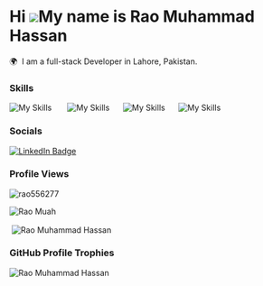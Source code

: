 Hi ![](https://user-images.githubusercontent.com/18350557/176309783-0785949b-9127-417c-8b55-ab5a4333674e.gif)My name is Rao Muhammad Hassan
========================================================================================================================================

🌍  I am a full-stack Developer in Lahore, Pakistan.
<br/>

### Skills
![My Skills](https://skillicons.dev/icons?i=html,css,bootstrap&theme=dark) &nbsp;&nbsp;&nbsp;&nbsp;&nbsp; 
![My Skills](https://skillicons.dev/icons?i=nextjs,js,nodejs,express)&nbsp;&nbsp;&nbsp;&nbsp;&nbsp; 
![My Skills](https://skillicons.dev/icons?i=laravel,codeigniter,php)&nbsp;&nbsp;&nbsp;&nbsp;&nbsp; 
![My Skills](https://skillicons.dev/icons?i=mysql,mongodb)
<br/>

### Socials

<div id="badges">
  <a href="https://www.linkedin.com/in/rao-m-hassan/">
    <img src="https://img.shields.io/badge/LinkedIn-blue?style=for-the-badge&logo=linkedin&logoColor=white" alt="LinkedIn Badge"/>
  </a>
</div>

### Profile Views
<p align="left"> <img src="https://komarev.com/ghpvc/?username=rao556277&label=Profile%20views&color=0e75b6&style=flat" alt="rao556277" /> </p>
<img align="center" src="https://github-readme-stats.vercel.app/api/top-langs?username=rao556277&show_icons=true&locale=en&layout=compact&theme=dark" alt="Rao Muah" /></p>
<p>&nbsp;<img align="center" src="https://github-readme-stats.vercel.app/api?username=rao556277&show_icons=true&locale=en&theme=dark" alt="Rao Muhammad Hassan" /></p>


### GitHub Profile Trophies

<p align="left"> <img src="https://github-profile-trophy.vercel.app/?username=rao556277&theme=algolia" alt="Rao Muhammad Hassan" /></p>
